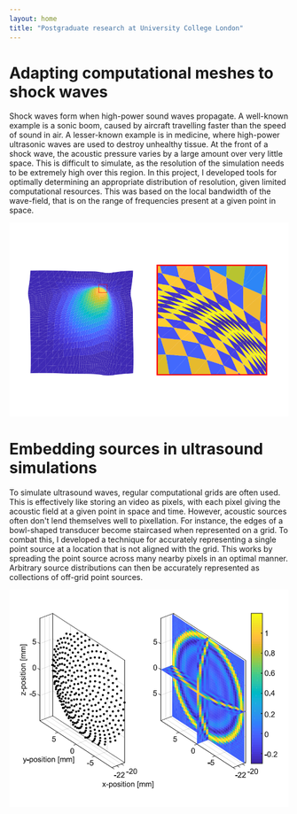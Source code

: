 ```yaml
---
layout: home
title: "Postgraduate research at University College London"
---
```


# Adapting computational meshes to shock waves

Shock waves form when high-power sound waves propagate. A well-known example is a sonic boom, caused by aircraft travelling faster than the speed of sound in air. A lesser-known example is in medicine, where high-power ultrasonic waves are used to destroy unhealthy tissue. At the front of a shock wave, the acoustic pressure varies by a large amount over very little space. This is difficult to simulate, as the resolution of the simulation needs to be extremely high over this region. In this project, I developed tools for optimally determining an appropriate distribution of resolution, given limited computational resources. This was based on the local bandwidth of the wave-field, that is on the range of frequencies present at a given point in space.

![](assets/images/Shock_wave_mesh.png)

# Embedding sources in ultrasound simulations

To simulate ultrasound waves, regular computational grids are often used. This is effectively like storing an video as pixels, with each pixel giving the acoustic field at a given point in space and time. However, acoustic sources often don't lend themselves well to pixellation. For instance, the edges of a bowl-shaped transducer become staircased when represented on a grid. To combat this, I developed a technique for accurately representing a single point source at a location that is not aligned with the grid. This works by spreading the point source across many nearby pixels in an optimal manner. Arbitrary source distributions can then be accurately represented as collections of off-grid point sources.

![](assets/images/Offgrid_source.png)
